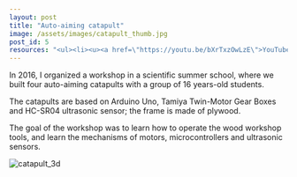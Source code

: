 ```yaml
---
layout: post
title: "Auto-aiming catapult"
image: /assets/images/catapult_thumb.jpg
post_id: 5
resources: "<ul><li><u><a href=\"https://youtu.be/bXrTxzOwLzE\">YouTube video: an animated render of the 3D model</a></u></li></ul>"
---
```

<p>In 2016, I organized a workshop in a scientific summer school, where we built four auto-aiming catapults with a group of 16 years-old students.</p>
<p>The catapults are based on Arduino Uno, Tamiya Twin-Motor Gear Boxes and HC-SR04 ultrasonic sensor; the frame is made of plywood.</p>
<p>The goal of the workshop was to learn how to operate the wood workshop tools, and learn the mechanisms of motors, microcontrollers and ultrasonic sensors.</p>
<p><img data-src="/assets/images/catapult_3D.jpg" class="lazyload" alt="catapult_3d"></p>